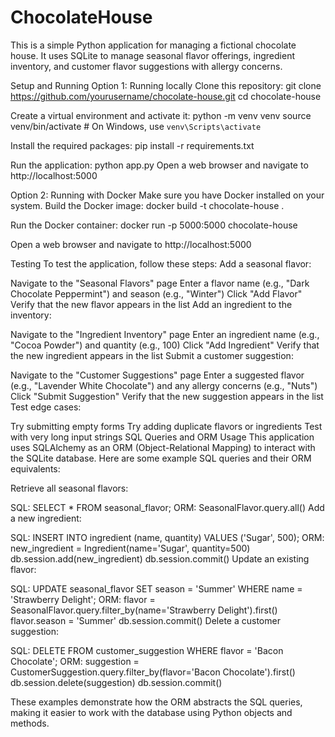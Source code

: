 # ChocolateHouse
This is a simple Python application for managing a fictional chocolate house. It uses SQLite to manage seasonal flavor offerings, ingredient inventory, and customer flavor suggestions with allergy concerns.

Setup and Running
Option 1: Running locally
Clone this repository:
git clone https://github.com/yourusername/chocolate-house.git
cd chocolate-house

Create a virtual environment and activate it:
python -m venv venv
source venv/bin/activate  # On Windows, use `venv\Scripts\activate`

Install the required packages:
pip install -r requirements.txt

Run the application:
python app.py
Open a web browser and navigate to http://localhost:5000

Option 2: Running with Docker
Make sure you have Docker installed on your system.
Build the Docker image:
docker build -t chocolate-house .

Run the Docker container:
docker run -p 5000:5000 chocolate-house

Open a web browser and navigate to http://localhost:5000

Testing
To test the application, follow these steps:
Add a seasonal flavor:

Navigate to the "Seasonal Flavors" page
Enter a flavor name (e.g., "Dark Chocolate Peppermint") and season (e.g., "Winter")
Click "Add Flavor"
Verify that the new flavor appears in the list
Add an ingredient to the inventory:

Navigate to the "Ingredient Inventory" page
Enter an ingredient name (e.g., "Cocoa Powder") and quantity (e.g., 100)
Click "Add Ingredient"
Verify that the new ingredient appears in the list
Submit a customer suggestion:

Navigate to the "Customer Suggestions" page
Enter a suggested flavor (e.g., "Lavender White Chocolate") and any allergy concerns (e.g., "Nuts")
Click "Submit Suggestion"
Verify that the new suggestion appears in the list
Test edge cases:

Try submitting empty forms
Try adding duplicate flavors or ingredients
Test with very long input strings
SQL Queries and ORM Usage
This application uses SQLAlchemy as an ORM (Object-Relational Mapping) to interact with the SQLite database. Here are some example SQL queries and their ORM equivalents:

Retrieve all seasonal flavors:

SQL: SELECT * FROM seasonal_flavor;
ORM: SeasonalFlavor.query.all()
Add a new ingredient:

SQL: INSERT INTO ingredient (name, quantity) VALUES ('Sugar', 500);
ORM:
new_ingredient = Ingredient(name='Sugar', quantity=500)
db.session.add(new_ingredient)
db.session.commit()
Update an existing flavor:

SQL: UPDATE seasonal_flavor SET season = 'Summer' WHERE name = 'Strawberry Delight';
ORM:
flavor = SeasonalFlavor.query.filter_by(name='Strawberry Delight').first()
flavor.season = 'Summer'
db.session.commit()
Delete a customer suggestion:

SQL: DELETE FROM customer_suggestion WHERE flavor = 'Bacon Chocolate';
ORM:
suggestion = CustomerSuggestion.query.filter_by(flavor='Bacon Chocolate').first()
db.session.delete(suggestion)
db.session.commit()

These examples demonstrate how the ORM abstracts the SQL queries, making it easier to work with the database using Python objects and methods.
